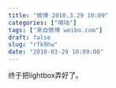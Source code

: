 ```yaml
---
title: "微博 2010.3.29 10:09"
categories: ["嘀咕"]
tags: ["来自微博 weibo.com"]
draft: false
slug: "rfk9hw"
date: "2010-03-29 10:09:00"
---
```


<p>终于把lightbox弄好了。 ​​​​</p>
